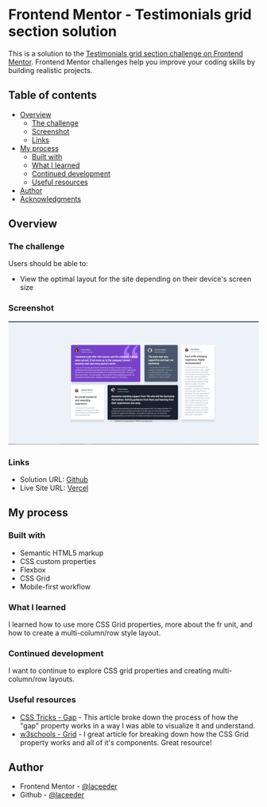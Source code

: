 # Frontend Mentor - Testimonials grid section solution

This is a solution to the [Testimonials grid section challenge on Frontend Mentor](https://www.frontendmentor.io/challenges/testimonials-grid-section-Nnw6J7Un7). Frontend Mentor challenges help you improve your coding skills by building realistic projects. 

## Table of contents

- [Overview](#overview)
  - [The challenge](#the-challenge)
  - [Screenshot](#screenshot)
  - [Links](#links)
- [My process](#my-process)
  - [Built with](#built-with)
  - [What I learned](#what-i-learned)
  - [Continued development](#continued-development)
  - [Useful resources](#useful-resources)
- [Author](#author)
- [Acknowledgments](#acknowledgments)

## Overview

### The challenge

Users should be able to:

- View the optimal layout for the site depending on their device's screen size

### Screenshot

![](./images/screenshot.PNG)

### Links

- Solution URL: [Github](https://github.com/laceeder/testimonials-grid-section)
- Live Site URL: [Vercel](https://testimonials-grid-section-lemon.vercel.app/)

## My process

### Built with

- Semantic HTML5 markup
- CSS custom properties
- Flexbox
- CSS Grid
- Mobile-first workflow

### What I learned

I learned how to use more CSS Grid properties, more about the fr unit, and how to create a multi-column/row style layout.

### Continued development

I want to continue to explore CSS grid properties and creating multi-column/row layouts.

### Useful resources

- [CSS Tricks - Gap](https://css-tricks.com/almanac/properties/g/gap/) - This article broke down the process of how the "gap" property works in a way I was able to visualize it and understand.
- [w3schools - Grid](https://www.w3schools.com/css/css_grid.asp) - I great article for breaking down how the CSS Grid property works and all of it's components. Great resource!

## Author

- Frontend Mentor - [@laceeder](https://www.frontendmentor.io/profile/laceeder)
- Github - [@laceeder](https://github.com/laceeder)